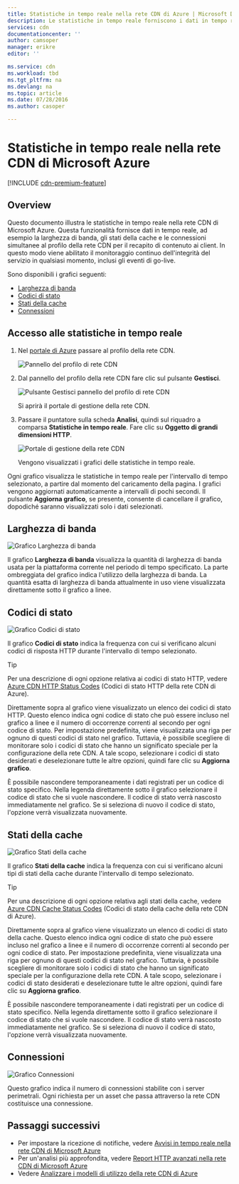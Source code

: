 ```yaml
---
title: Statistiche in tempo reale nella rete CDN di Azure | Microsoft Docs
description: Le statistiche in tempo reale forniscono i dati in tempo reale sulle prestazioni della rete CDN durante la distribuzione di contenuto ai client.
services: cdn
documentationcenter: ''
author: camsoper
manager: erikre
editor: ''

ms.service: cdn
ms.workload: tbd
ms.tgt_pltfrm: na
ms.devlang: na
ms.topic: article
ms.date: 07/28/2016
ms.author: casoper

---
```

# Statistiche in tempo reale nella rete CDN di Microsoft Azure
[!INCLUDE [cdn-premium-feature](../../includes/cdn-premium-feature.md)]

## Overview
Questo documento illustra le statistiche in tempo reale nella rete CDN di Microsoft Azure. Questa funzionalità fornisce dati in tempo reale, ad esempio la larghezza di banda, gli stati della cache e le connessioni simultanee al profilo della rete CDN per il recapito di contenuto ai client. In questo modo viene abilitato il monitoraggio continuo dell'integrità del servizio in qualsiasi momento, inclusi gli eventi di go-live.

Sono disponibili i grafici seguenti:

* [Larghezza di banda](#bandwidth)
* [Codici di stato](#status-codes)
* [Stati della cache](#cache-statuses)
* [Connessioni](#connections)

## Accesso alle statistiche in tempo reale
1. Nel [portale di Azure](https://portal.azure.com) passare al profilo della rete CDN.
   
    ![Pannello del profilo di rete CDN](./media/cdn-real-time-stats/cdn-profile-blade.png)
2. Dal pannello del profilo della rete CDN fare clic sul pulsante **Gestisci**.
   
    ![Pulsante Gestisci pannello del profilo di rete CDN](./media/cdn-real-time-stats/cdn-manage-btn.png)
   
    Si aprirà il portale di gestione della rete CDN.
3. Passare il puntatore sulla scheda **Analisi**, quindi sul riquadro a comparsa **Statistiche in tempo reale**. Fare clic su **Oggetto di grandi dimensioni HTTP**.
   
    ![Portale di gestione della rete CDN](./media/cdn-real-time-stats/cdn-premium-portal.png)
   
    Vengono visualizzati i grafici delle statistiche in tempo reale.

Ogni grafico visualizza le statistiche in tempo reale per l'intervallo di tempo selezionato, a partire dal momento del caricamento della pagina. I grafici vengono aggiornati automaticamente a intervalli di pochi secondi. Il pulsante **Aggiorna grafico**, se presente, consente di cancellare il grafico, dopodiché saranno visualizzati solo i dati selezionati.

## Larghezza di banda
![Grafico Larghezza di banda](./media/cdn-real-time-stats/cdn-bandwidth.png)

Il grafico **Larghezza di banda** visualizza la quantità di larghezza di banda usata per la piattaforma corrente nel periodo di tempo specificato. La parte ombreggiata del grafico indica l'utilizzo della larghezza di banda. La quantità esatta di larghezza di banda attualmente in uso viene visualizzata direttamente sotto il grafico a linee.

## Codici di stato
![Grafico Codici di stato](./media/cdn-real-time-stats/cdn-status-codes.png)

Il grafico **Codici di stato** indica la frequenza con cui si verificano alcuni codici di risposta HTTP durante l'intervallo di tempo selezionato.

> [!TIP]
> Per una descrizione di ogni opzione relativa ai codici di stato HTTP, vedere [Azure CDN HTTP Status Codes](https://msdn.microsoft.com/library/mt759238.aspx) (Codici di stato HTTP della rete CDN di Azure).
> 
> 

Direttamente sopra al grafico viene visualizzato un elenco dei codici di stato HTTP. Questo elenco indica ogni codice di stato che può essere incluso nel grafico a linee e il numero di occorrenze correnti al secondo per ogni codice di stato. Per impostazione predefinita, viene visualizzata una riga per ognuno di questi codici di stato nel grafico. Tuttavia, è possibile scegliere di monitorare solo i codici di stato che hanno un significato speciale per la configurazione della rete CDN. A tale scopo, selezionare i codici di stato desiderati e deselezionare tutte le altre opzioni, quindi fare clic su **Aggiorna grafico**.

È possibile nascondere temporaneamente i dati registrati per un codice di stato specifico. Nella legenda direttamente sotto il grafico selezionare il codice di stato che si vuole nascondere. Il codice di stato verrà nascosto immediatamente nel grafico. Se si seleziona di nuovo il codice di stato, l'opzione verrà visualizzata nuovamente.

## Stati della cache
![Grafico Stati della cache](./media/cdn-real-time-stats/cdn-cache-status.png)

Il grafico **Stati della cache** indica la frequenza con cui si verificano alcuni tipi di stati della cache durante l'intervallo di tempo selezionato.

> [!TIP]
> Per una descrizione di ogni opzione relativa agli stati della cache, vedere [Azure CDN Cache Status Codes](https://msdn.microsoft.com/library/mt759237.aspx) (Codici di stato della cache della rete CDN di Azure).
> 
> 

Direttamente sopra al grafico viene visualizzato un elenco di codici di stato della cache. Questo elenco indica ogni codice di stato che può essere incluso nel grafico a linee e il numero di occorrenze correnti al secondo per ogni codice di stato. Per impostazione predefinita, viene visualizzata una riga per ognuno di questi codici di stato nel grafico. Tuttavia, è possibile scegliere di monitorare solo i codici di stato che hanno un significato speciale per la configurazione della rete CDN. A tale scopo, selezionare i codici di stato desiderati e deselezionare tutte le altre opzioni, quindi fare clic su **Aggiorna grafico**.

È possibile nascondere temporaneamente i dati registrati per un codice di stato specifico. Nella legenda direttamente sotto il grafico selezionare il codice di stato che si vuole nascondere. Il codice di stato verrà nascosto immediatamente nel grafico. Se si seleziona di nuovo il codice di stato, l'opzione verrà visualizzata nuovamente.

## Connessioni
![Grafico Connessioni](./media/cdn-real-time-stats/cdn-connections.png)

Questo grafico indica il numero di connessioni stabilite con i server perimetrali. Ogni richiesta per un asset che passa attraverso la rete CDN costituisce una connessione.

## Passaggi successivi
* Per impostare la ricezione di notifiche, vedere [Avvisi in tempo reale nella rete CDN di Microsoft Azure](cdn-real-time-alerts.md)
* Per un'analisi più approfondita, vedere [Report HTTP avanzati nella rete CDN di Microsoft Azure](cdn-advanced-http-reports.md)
* Vedere [Analizzare i modelli di utilizzo della rete CDN di Azure](cdn-analyze-usage-patterns.md)

<!---HONumber=AcomDC_0824_2016-->